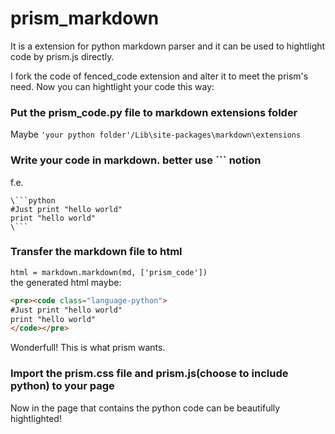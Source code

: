 prism_markdown
==============

It is a extension for python markdown parser and it can be used to hightlight code by prism.js directly.

I fork the code of fenced_code extension and alter it to meet the prism's need.
Now you can hightlight your code this way:
### Put the prism_code.py file to markdown extensions folder
Maybe `'your python folder'/Lib\site-packages\markdown\extensions`

### Write your code in markdown. better use \`\`\` notion
f.e. 
```
\```python  
#Just print "hello world"  
print "hello world"  
\```
```
### Transfer the markdown file to html
`html = markdown.markdown(md, ['prism_code'])`  
the generated html maybe:
```html
<pre><code class="language-python">
#Just print "hello world"
print "hello world"
</code></pre>
```
Wonderfull! This is what prism wants.
### Import the prism.css file and prism.js(choose to include python) to your page
Now in the page that contains the python code can be beautifully hightlighted!

